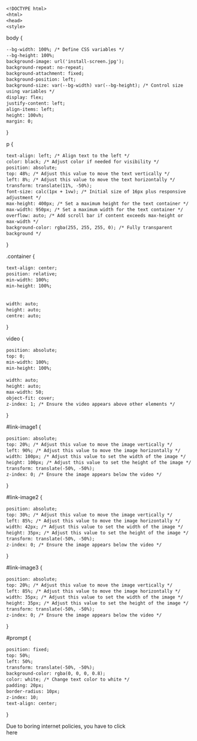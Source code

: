 	<!DOCTYPE html>
	<html>
	<head>
	<style>
body {
	
	--bg-width: 100%; /* Define CSS variables */
    --bg-height: 100%; 
    background-image: url('install-screen.jpg');
    background-repeat: no-repeat;
    background-attachment: fixed;
    background-position: left;
    background-size: var(--bg-width) var(--bg-height); /* Control size using variables */
    display: flex;
    justify-content: left;
    align-items: left;
    height: 100vh;
    margin: 0;
}

p {

	text-align: left; /* Align text to the left */
    color: black; /* Adjust color if needed for visibility */
    position: absolute;
    top: 48%; /* Adjust this value to move the text vertically */
    left: 8%; /* Adjust this value to move the text horizontally */
    transform: translate(11%, -50%);
    font-size: calc(1px + 1vw); /* Initial size of 16px plus responsive adjustment */
    max-height: 400px; /* Set a maximum height for the text container */
    max-width: 950px; /* Set a maximum width for the text container */
    overflow: auto; /* Add scroll bar if content exceeds max-height or max-width */
    background-color: rgba(255, 255, 255, 0); /* Fully transparent background */
}

.container {
	
 	text-align: center;
    position: relative;
    min-width: 100%;
    min-height: 100%;


    width: auto;
    height: auto;
    centre: auto;
}

video {

    position: absolute;
    top: 0;
    min-width: 100%;
    min-height: 100%;

    width: auto;
    height: auto;
    max-width: 50;
    object-fit: cover;
    z-index: 1; /* Ensure the video appears above other elements */
}

#link-image1 {

	position: absolute;
    top: 20%; /* Adjust this value to move the image vertically */
    left: 90%; /* Adjust this value to move the image horizontally */
    width: 100px; /* Adjust this value to set the width of the image */
    height: 100px; /* Adjust this value to set the height of the image */
    transform: translate(-50%, -50%);
    z-index: 0; /* Ensure the image appears below the video */
}

#link-image2 {

	position: absolute;
    top: 30%; /* Adjust this value to move the image vertically */
    left: 85%; /* Adjust this value to move the image horizontally */
    width: 42px; /* Adjust this value to set the width of the image */
    height: 35px; /* Adjust this value to set the height of the image */
    transform: translate(-50%, -50%);
    z-index: 0; /* Ensure the image appears below the video */
}

#link-image3 {

	position: absolute;
    top: 20%; /* Adjust this value to move the image vertically */
    left: 85%; /* Adjust this value to move the image horizontally */
    width: 35px; /* Adjust this value to set the width of the image */
    height: 35px; /* Adjust this value to set the height of the image */
    transform: translate(-50%, -50%);
    z-index: 0; /* Ensure the image appears below the video */
}

#prompt {

	position: fixed;
    top: 50%;
    left: 50%;
    transform: translate(-50%, -50%);
    background-color: rgba(0, 0, 0, 0.8);
    color: white; /* Change text color to white */
    padding: 20px;
    border-radius: 10px;
    z-index: 10;
    text-align: center;
}

</style>
</head>
<body style="--bg-width: 100%; --bg-height: 100%;">
<div id="prompt">Due to boring internet policies, you have to click<br> here </div>
<div class="container" id="content" style="display: none;">
    <p>My Portfolio<br>
    Hi there, I'm @Craig Smith.<br><br>
    About Me<br>
    As of writing this, I am currently 19 years old with a mad facination of technology,that does not end with computers.
    When work is involved, I am very persistant. When somthing is set out in front of me, I always go the full mile to get the work done 
    at a good level of quality. I always make sure the work is sent in either early or on time.
    Growing up in the gray and misurable Rhondda, with no intrest in sports like all the other kids, My mind would naturally take an intrest in
    what was around me,that being technology. my specific facination, in perticular would be on how computers systems work and the development of the pc. while nowadays, its the possiblity that drives me forword in the subject.<br><br>
	Currently<br>
	Currently, I am on my first year of a four year Computer science course that includes a foundation year for an undergraduate degree. 
	Up until now, the course has opened me up to a mountain of new skills such as coding, website design, Cyber Security, Cryptography and database design. All of these subject
	fit well into my intrest on how these systems work.
    Skills
    As of now, my knowlege only span to a few coding languages such as c++, sql, HTML and Python. In cyber security I have learned verious encryption
	methodes such as The Caeser Cipher and vigenere cipher. I have also looked into cyber forensic and its process. Additionaly I have also learnt how to create a working
	database using SQL and Microsoft acces, and I use online tools such as draw IO to plan and structire the database. I Also know how to create a website using HTML while Also
	using tools like draw IO to help design them.<br>
    
    <img src="c++.png" alt="Image 1" style="width:150px;height:100px;"> <img src="html5-logo.png" alt="Image 2" style="width:100px;height:100px;"> <img src="sql-database.png" alt="Image 3" style="width:100px;height:100px;"> <img src="Python.png" alt="Image 4" style="width:100px;height:100px;"><br><br>
    Recent Projects<br>
    As of recently, the recent projects that I have been doing are for my Programming module. This is so far for assignment 2.
    I have also been doing work for a database in Information Management, Assurance And Security. I have also been working on a website 
	for Professionalism, Employability, Enterprise, and Problem-Solving. Here's a list of work completed recently:<br>
    . Weight conversion table in C++: This is where the code has to convert imperial tones to pounds and Kilograms, using
	a loop. The code has to keep doing this in veriable of two until it reaches 20 imperial tons.<br>
    . Average speed in C++: In this code I had to input the time and distance between points x, y and z then the code puts that into an argument.
	Then that information had to be used to calculate the speed in KPH.<br>
    . Isosceles Triangle Class in C++: In this code, I had to create a program that would takes user inputs of the base and height of the
	triangle, then run that as a class, then take that information and use it to calculate the area and perimaters of the triangle.<br>
    . Student Performance Class in C++: This is simular to the Isosceles Triangle code but its about students score that needs to be calculated
	as a performance score, that then needs to be given a grade. There should be a verifaction of if the numbers go above 100.<br>
    . Grade Analysis in C++: In this code I need to create an array that take 10 student test score. It then should find all the score above 50
	and count how many there are.<br>
    . Identical Array in C++: In this code, I needed to write somthing that recognises that the valuse in two arrays are the same or not, and then
	output a message depending if they are identical or not.<br>
    . Number of Occurrences in C++: I needed to write code that would look through an array filled with names and count how many times a user-
	specified name occures in the list. If it does it should say how many times it appered. if not it should say it dosent apear on the list.<br>
    . Lottery Winners in C++: This was simuler to the identical arrays work but, it only has to be a number, not the whole array<br>
    . Test Score #1 in C++: In this code, I needed to create an array that holds any amount of elements defined by the user. Once every number
	is entered, it should sort them in assending order while also calculating the average score.<br>
    . Test Score #2 in C++: This builds off of Test Score #1, but This time it needs to pair both names and scores while still calculating the average score. <br>
    . Sports Team Database in SQL: For my final Information Management, Assurance And Security modual I needed to create a database for a sports
	club that holds the team, Players, physios, headcoach, club and match. I then needed to run querys to get answers for certain question outlined in the breif.
	GitHub Portfolio in HTML: As you can see from this portfolio, this to is the assignment for Professionalism, Employability, Enterprise, and Problem-Solving.<br>
	<br>
	There is the list of work that I can Show in the reposatory.<br><br>
    Hobbies<br>
    During The time I have between assisgnments, I fill it in by doing a few of my favourite activitys. The number one activity I like to do is play on my
	Guitar. From a young age, I have always been facinated by the music of yesteryear such has Black Sabboth, The Rolling Stones, Motorhead, The Beatles and even 
	Jimi Hendrix. So when I saved enough money, I ordered my very first guitar, a black stratacaster clone. This served me for a few years, but it wasnt great, so once
	I had a bit more money, I dicided to make my wallet cry a bit more, and bought a brand new Gibson les paul from the custome shop.<br><br>
	Another activity I do is tinkering around with my computers. Not to long ago I built a retro gaming pc using parts that were recommended on the back of the crysis gmaebox, and ever since I have been
	constantly messing around with that rig and my main gaming rig.<br><br>
	One final activity that I do is to either sit down with a good book or watch old movies or tv shows. I have been recently enjoying the Jeremy brett adaptation of 
	Sherlock Holmes Novel.
    </p>
    <video id="background-video" src="intro.mp4" autoplay muted>
        Your browser does not support the video tag.
    </video>
    <a href="https://www.youtube.com/watch?v=dQw4w9WgXcQ">
        <img id="link-image1" src="Pixel_present3.png" alt="Your Image">
    </a>
	<a href="https://www.coolmathgames.com/0-run-3">
        <img id="link-image2" src="game-controller.png" alt="Your Image">
    </a>
	</a>
	<a href="https://www.youtube.com/@DankPods">
        <img id="link-image3" src="8-bit-youtube.png" alt="Your Image">
    </a>
    <audio id="background-audio" src="Windows-95.wav" style="display: none;">
        Your browser does not support the audio element.
    </audio>
</div>
<script>
	document.getElementById('prompt').addEventListener('click', function() {
    document.getElementById('prompt').style.display = 'none';
    document.getElementById('content').style.display = 'block';
    var video = document.getElementById('background-video');
    video.muted = false;
    video.play(); 
});

document.getElementById('background-video').addEventListener('ended', function() {
    this.style.display = 'none';
    var audio = document.getElementById('background-audio');
    audio.play();
    document.body.style.backgroundImage = "url('windows-95-pc.jpg')"; // Change background image
});
</script>
</body>
</html>
